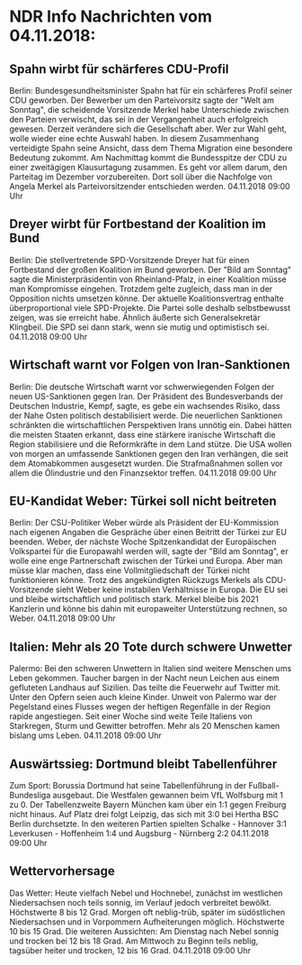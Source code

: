 # NDR Info Nachrichten vom 04.11.2018:


## Spahn wirbt für schärferes CDU-Profil
Berlin:	Bundesgesundheitsminister Spahn hat für ein schärferes Profil seiner CDU geworben. Der Bewerber um den Parteivorsitz sagte der "Welt am Sonntag", die scheidende Vorsitzende Merkel habe Unterschiede zwischen den Parteien verwischt, das sei in der Vergangenheit auch erfolgreich gewesen. Derzeit verändere sich die Gesellschaft aber. Wer zur Wahl geht, wolle wieder eine echte Auswahl haben. In diesem Zusammenhang verteidigte Spahn seine Ansicht, dass dem Thema Migration eine besondere Bedeutung zukommt. Am Nachmittag kommt die Bundesspitze der CDU zu einer zweitägigen Klausurtagung zusammen. Es geht vor allem darum, den Parteitag im Dezember vorzubereiten. Dort soll über die Nachfolge von Angela Merkel als Parteivorsitzender entschieden werden. 04.11.2018 09:00 Uhr 

## Dreyer wirbt für Fortbestand der Koalition im Bund
Berlin: Die stellvertretende SPD-Vorsitzende Dreyer hat für einen Fortbestand der großen Koalition im Bund geworben. Der "Bild am Sonntag" sagte die Ministerpräsidentin von Rheinland-Pfalz, in einer Koalition müsse man Kompromisse eingehen. Trotzdem gelte zugleich, dass man in der Opposition nichts umsetzen könne. Der aktuelle Koalitionsvertrag enthalte überproportional viele SPD-Projekte. Die Partei solle deshalb selbstbewusst zeigen, was sie erreicht habe. Ähnlich äußerte sich Generalsekretär Klingbeil. Die SPD sei dann stark, wenn sie mutig und optimistisch sei. 04.11.2018 09:00 Uhr 

## Wirtschaft warnt vor Folgen von Iran-Sanktionen
Berlin: Die deutsche Wirtschaft warnt vor schwerwiegenden Folgen der neuen US-Sanktionen gegen Iran. Der Präsident des Bundesverbands der Deutschen Industrie, Kempf, sagte, es gebe ein wachsendes Risiko, dass der Nahe Osten politisch destabilisiert werde. Die neuerlichen Sanktionen schränkten die wirtschaftlichen Perspektiven Irans unnötig ein. Dabei hätten die meisten Staaten erkannt, dass eine stärkere iranische Wirtschaft die Region stabilisiere und die Reformkräfte in dem Land stütze. Die USA wollen von morgen an umfassende Sanktionen gegen den Iran verhängen, die seit dem Atomabkommen ausgesetzt wurden. Die Strafmaßnahmen sollen vor allem die Ölindustrie und den Finanzsektor treffen. 04.11.2018 09:00 Uhr 

## EU-Kandidat Weber: Türkei soll nicht beitreten
Berlin: Der CSU-Politiker Weber würde als Präsident der EU-Kommission nach eigenen Angaben die Gespräche über einen Beitritt der Türkei zur EU beenden. Weber, der nächste Woche Spitzenkandidat der Europäischen Volkspartei für die Europawahl werden will, sagte der "Bild am Sonntag", er wolle eine enge Partnerschaft zwischen der Türkei und Europa. Aber man müsse klar machen, dass eine Vollmitgliedschaft der Türkei nicht funktionieren könne. Trotz des angekündigten Rückzugs Merkels als CDU-Vorsitzende sieht Weber keine instabilen Verhältnisse in Europa. Die EU sei und bleibe wirtschaftlich und politisch stark. Merkel bleibe bis 2021 Kanzlerin und könne bis dahin mit europaweiter Unterstützung rechnen, so Weber. 04.11.2018 09:00 Uhr 

## Italien: Mehr als 20 Tote durch schwere Unwetter
Palermo: Bei den schweren Unwettern in Italien sind weitere Menschen ums Leben gekommen. Taucher bargen in der Nacht neun Leichen aus einem gefluteten Landhaus auf Sizilien. Das teilte die Feuerwehr auf Twitter mit. Unter den Opfern seien auch kleine Kinder. Unweit von Palermo war der Pegelstand eines Flusses wegen der heftigen Regenfälle in der Region rapide angestiegen. Seit einer Woche sind weite Teile Italiens von Starkregen, Sturm und Gewitter betroffen. Mehr als 20 Menschen kamen bislang ums Leben. 04.11.2018 09:00 Uhr 

## Auswärtssieg: Dortmund bleibt Tabellenführer
Zum Sport:  	Borussia Dortmund hat seine Tabellenführung in der Fußball-Bundesliga ausgebaut. Die Westfalen gewannen beim VfL Wolfsburg mit 1 zu 0. Der Tabellenzweite Bayern München kam über ein 1:1 gegen Freiburg nicht hinaus. Auf Platz drei folgt Leipzig, das sich mit 3:0 bei Hertha BSC Berlin durchsetzte. In den weiteren Partien spielten
Schalke - Hannover 3:1
Leverkusen - Hoffenheim 1:4
und
Augsburg - Nürnberg 2:2 04.11.2018 09:00 Uhr 

## Wettervorhersage
Das Wetter: Heute vielfach Nebel und Hochnebel, zunächst im westlichen Niedersachsen noch teils sonnig, im Verlauf jedoch verbreitet bewölkt. Höchstwerte 8 bis 12 Grad. Morgen oft neblig-trüb, später im südöstlichen Niedersachsen und in Vorpommern Aufheiterungen möglich. Höchstwerte 10 bis 15 Grad. Die weiteren Aussichten: Am Dienstag nach Nebel sonnig und trocken bei 12 bis 18 Grad. Am Mittwoch zu Beginn teils neblig, tagsüber heiter und trocken, 12 bis 16 Grad. 04.11.2018 09:00 Uhr 
